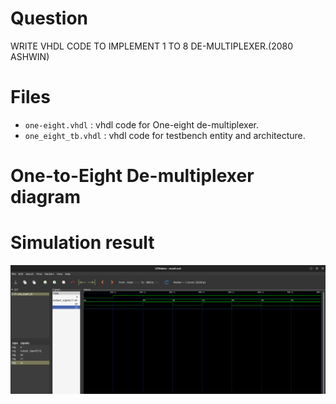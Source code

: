 # Question
WRITE VHDL CODE TO IMPLEMENT 1 TO 8 DE-MULTIPLEXER.(2080 ASHWIN)

# Files

- `one-eight.vhdl` : vhdl code for One-eight de-multiplexer.
- `one_eight_tb.vhdl` : vhdl code for testbench entity and architecture.

# One-to-Eight De-multiplexer diagram

# Simulation result

![result](Images/Result_from_GTKwave.png)
